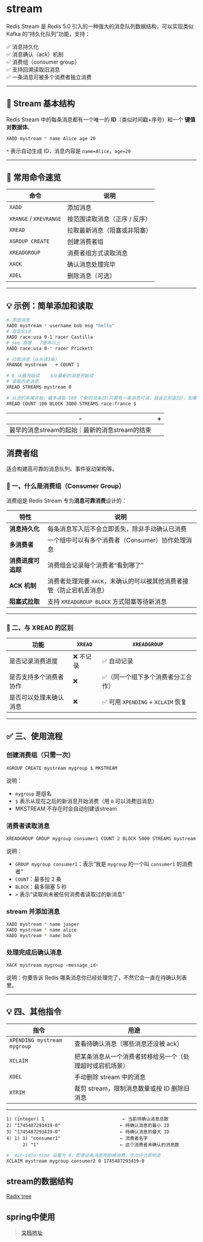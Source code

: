 # stream 

Redis Stream 是 Redis 5.0 引入的一种强大的消息队列数据结构，可以实现类似 Kafka 的“持久化队列”功能，支持：

✅ 消息持久化  
✅ 消息确认（ack）机制  
✅ 消费组（consumer group）  
✅ 支持回溯读取旧消息  
✅ 一条消息可被多个消费者独立消费

---

## 🧱 Stream 基本结构

Redis Stream 中的每条消息都有一个唯一的 **ID**（类似时间戳+序号）和一个 **键值对数据体**。

```bash
XADD mystream * name Alice age 20
```

`*` 表示自动生成 ID，消息内容是 `name=Alice`，`age=20`

---

## 🔧 常用命令速览

| 命令                     | 说明               |
|------------------------|------------------|
| `XADD`                 | 添加消息             |
| `XRANGE` / `XREVRANGE` | 按范围读取消息（正序 / 反序） |
| `XREAD`                | 拉取最新消息（阻塞或非阻塞）   |
| `XGROUP CREATE`        | 创建消费者组           |
| `XREADGROUP`           | 消费者组方式读取消息       |
| `XACK`                 | 确认消息处理完毕         |
| `XDEL`                 | 删除消息（可选）         |

---

## 💡 示例：简单添加和读取

```bash
# 添加消息
XADD mystream * username bob msg "hello"
# 自定义id
XADD race:usa 0-1 racer Castilla  
# seq 自增   7版本以上
XADD race:usa 0-* racer Prickett

# 拉取消息（从头读1条）
XRANGE mystream - + COUNT 1

# 0 从最开始读    $从最新的消息开始读
# 读取历史消息
XREAD STREAMS mystream 0

# 从流的末尾开始，最多读取 100 个新的流条目(只要有一条消息可读，就会立刻返回)，如果未写入任何条目，则阻塞长达3s   $ 表示“从现在起监听”，所以之前的历史消息不会读到
XREAD COUNT 100 BLOCK 3000 STREAMS race:france $


```

| -                             | + |
|-------------------------------|---|
| 最早的消息stream的起始｜最新的消息stream的结束 |


##  消费者组

适合构建高可靠的消息队列、事件驱动架构等。


###  📌 一、什么是消费组（Consumer Group）

消费组是 Redis Stream 专为**消息可靠消费**设计的：

| 特性          | 说明                                     |
|-------------|----------------------------------------|
| **消息持久化**   | 每条消息写入后不会立即丢失，除非手动确认已消费                |
| **多消费者**    | 一个组中可以有多个消费者（Consumer）协作处理消息           |
| **消费进度可追踪** | 消费组会记录每个消费者“看到哪了”                      |
| **ACK 机制**  | 消费者处理完要 `XACK`，未确认的可以被其他消费者接管（防止宕机丢消息） |
| **阻塞式拉取**   | 支持 `XREADGROUP BLOCK` 方式阻塞等待新消息        |

---

###  🧠 二、与 XREAD 的区别

| 功能          | `XREAD` | `XREADGROUP`                  |
|-------------|---------|-------------------------------|
| 是否记录消费进度    | ❌ 不记录   | ✅ 自动记录                        |
| 是否支持多个消费者协作 | ❌       | ✅（同一个组下多个消费者分工合作）             |
| 是否可以处理未确认消息 | ❌       | ✅ 可用 `XPENDING` + `XCLAIM` 恢复 |

---

## ✅ 三、使用流程



###  创建消费组（只需一次）

```bash
XGROUP CREATE mystream mygroup $ MKSTREAM
```

说明：
- `mygroup` 是组名
- `$` 表示从现在之后的新消息开始消费（用 `0` 可以消费旧消息）
- MKSTREAM 不存在时会自动创建该stream

###  消费者读取消息

```bash
XREADGROUP GROUP mygroup consumer1 COUNT 2 BLOCK 5000 STREAMS mystream >
```

说明：
- `GROUP mygroup consumer1`：表示“我是 `mygroup` 的一个叫 `consumer1` 的消费者”
- `COUNT`：最多拉 2 条
- `BLOCK`：最多阻塞 5 秒
- `>` 表示“读取尚未被任何消费者读取过的新消息”

###  stream 并添加消息

```bash
XADD mystream * name jasper
XADD mystream * name alice
XADD mystream * name bob
```
### 处理完成后确认消息

```bash
XACK mystream mygroup <message_id>
```

说明：你要告诉 Redis 哪条消息你已经处理完了，不然它会一直在待确认列表里。

---

## 💡 四、其他指令

| 指令                          | 用途                           |
|-----------------------------|------------------------------|
| `XPENDING mystream mygroup` | 查看待确认消息（哪些消息还没被 ack）         |
| `XCLAIM`                    | 把某条消息从一个消费者转移给另一个（处理超时或宕机场景） |
| `XDEL`                      | 手动删除 stream 中的消息             |
| `XTRIM`                     | 裁剪 stream，限制消息数量或按 ID 删除旧消息  |

---


```text
1) (integer) 1                             ← 当前待确认消息总数
2) "1745487293419-0"                      ← 待确认消息的最小 ID
3) "1745487293419-0"                      ← 待确认消息的最大 ID
4) 1) 1) "consumer1"                      ← 消费者名字
      2) "1"                              ← 这个消费者未确认的消息数
```

```bash
#  min-idle-time 设置为 0，即使这条消息刚刚被消费，也允许立即抢走
XCLAIM mystream mygroup consumer2 0 1745487293419-0
```

## stream的数据结构

[Radix tree](/dataStructure/tree/radixTree.md)

## spring中使用

> [文档地址](https://docs.spring.io/spring-data/redis/reference/redis/redis-streams.html)
